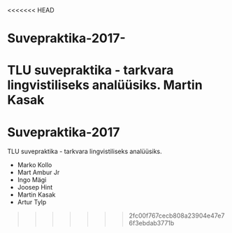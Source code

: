 <<<<<<< HEAD
# Suvepraktika-2017-
TLU suvepraktika - tarkvara lingvistiliseks analüüsiks.
Martin Kasak
=======
# Suvepraktika-2017
TLU suvepraktika - tarkvara lingvistiliseks analüüsiks.
* Marko Kollo
* Mart Ambur Jr
* Ingo Mägi
* Joosep Hint
* Martin Kasak
* Artur Tylp
>>>>>>> 2fc00f767cecb808a23904e47e76f3ebdab3771b
